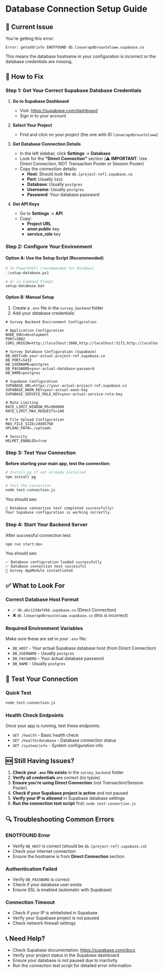 # Database Connection Setup Guide

## 🚨 Current Issue
You're getting this error:
```
Error: getaddrinfo ENOTFOUND db.lzeuerapdbrouxteluww.supabase.co
```

This means the database hostname in your configuration is incorrect or the database credentials are missing.

## 🔧 How to Fix

### Step 1: Get Your Correct Supabase Database Credentials

1. **Go to Supabase Dashboard**
   - Visit: https://supabase.com/dashboard
   - Sign in to your account

2. **Select Your Project**
   - Find and click on your project (the one with ID `lzeuerapdbrouxteluww`)

3. **Get Database Connection Details**
   - In the left sidebar, click **Settings** → **Database**
   - Look for the **"Direct Connection"** section (⚠️ **IMPORTANT**: Use Direct Connection, NOT Transaction Pooler or Session Pooler)
   - Copy the connection details:
     - **Host**: Should look like `db.[project-ref].supabase.co`
     - **Port**: Usually `5432`
     - **Database**: Usually `postgres`
     - **Username**: Usually `postgres`
     - **Password**: Your database password

4. **Get API Keys**
   - Go to **Settings** → **API**
   - Copy:
     - **Project URL**
     - **anon public** key
     - **service_role** key

### Step 2: Configure Your Environment

#### Option A: Use the Setup Script (Recommended)
```bash
# In PowerShell (recommended for Windows)
.\setup-database.ps1

# Or in Command Prompt
setup-database.bat
```

#### Option B: Manual Setup
1. Create a `.env` file in the `survey_backend` folder
2. Add your database credentials:

```env
# Survey Backend Environment Configuration

# Application Configuration
NODE_ENV=development
PORT=3002
CORS_ORIGIN=http://localhost:3000,http://localhost:5173,http://localhost:5174

# Survey Database Configuration (Supabase)
DB_HOST=db.your-actual-project-ref.supabase.co
DB_PORT=5432
DB_USERNAME=postgres
DB_PASSWORD=your-actual-database-password
DB_NAME=postgres

# Supabase Configuration
SUPABASE_URL=https://your-actual-project-ref.supabase.co
SUPABASE_ANON_KEY=your-actual-anon-key
SUPABASE_SERVICE_ROLE_KEY=your-actual-service-role-key

# Rate Limiting
RATE_LIMIT_WINDOW_MS=900000
RATE_LIMIT_MAX_REQUESTS=100

# File Upload Configuration
MAX_FILE_SIZE=10485760
UPLOAD_PATH=./uploads

# Security
HELMET_ENABLED=true
```

### Step 3: Test Your Connection

**Before starting your main app, test the connection:**

```bash
# Install pg if not already installed
npm install pg

# Test the connection
node test-connection.js
```

You should see:
```
🎉 Database connection test completed successfully!
Your Supabase configuration is working correctly.
```

### Step 4: Start Your Backend Server

After successful connection test:
```bash
npm run start:dev
```

You should see:
```
✅ Database configuration loaded successfully
✅ Database connection test successful
🚀 Survey AppModule instantiated
```

## ✅ What to Look For

### Correct Database Host Format
- ✅ `db.abc123def456.supabase.co` (Direct Connection)
- ❌ `db.lzeuerapdbrouxteluww.supabase.co` (this is incorrect)

### Required Environment Variables
Make sure these are set in your `.env` file:
- `DB_HOST` - Your actual Supabase database host (from Direct Connection)
- `DB_USERNAME` - Usually `postgres`
- `DB_PASSWORD` - Your actual database password
- `DB_NAME` - Usually `postgres`

## 🧪 Test Your Connection

### Quick Test
```bash
node test-connection.js
```

### Health Check Endpoints
Once your app is running, test these endpoints:
- `GET /health` - Basic health check
- `GET /health/database` - Database connection status
- `GET /system/info` - System configuration info

## 🆘 Still Having Issues?

1. **Check your `.env` file exists** in the `survey_backend` folder
2. **Verify all credentials** are correct (no typos)
3. **Ensure you're using Direct Connection** (not Transaction/Session Pooler)
4. **Check if your Supabase project is active** and not paused
5. **Verify your IP is allowed** in Supabase database settings
6. **Run the connection test script** first: `node test-connection.js`

## 🔍 Troubleshooting Common Errors

### ENOTFOUND Error
- Verify `DB_HOST` is correct (should be `db.[project-ref].supabase.co`)
- Check your internet connection
- Ensure the hostname is from **Direct Connection** section

### Authentication Failed
- Verify `DB_PASSWORD` is correct
- Check if your database user exists
- Ensure SSL is enabled (automatic with Supabase)

### Connection Timeout
- Check if your IP is whitelisted in Supabase
- Verify your Supabase project is not paused
- Check network firewall settings

## 📞 Need Help?

- Check Supabase documentation: https://supabase.com/docs
- Verify your project status in the Supabase dashboard
- Ensure your database is not paused due to inactivity
- Run the connection test script for detailed error information
